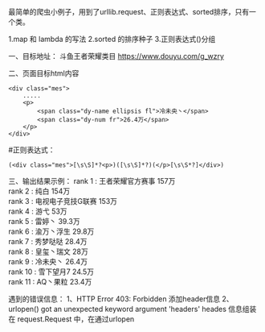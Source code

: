 最简单的爬虫小例子，用到了urllib.request、正则表达式、sorted排序，只有一个类。

1.map 和 lambda 的写法
2.sorted 的排序种子
3.正则表达式()分组


一、目标地址：
斗鱼王者荣耀类目
https://www.douyu.com/g_wzry

二、页面目标html内容

```
<div class="mes">
    .....
    <p>
        <span class="dy-name ellipsis fl">冷未央丶</span>
        <span class="dy-num fr">26.4万</span>
    </p>
</div>
```


#正则表达式：

`(<div class="mes">[\s\S]*?<p>)([\s\S]*?)(</p>[\s\S*?]</div>)`

三、输出结果示例：
rank 1 : 王者荣耀官方赛事   157万  
rank 2 : 纯白   154万  
rank 3 : 电视电子竞技G联赛   153万  
rank 4 : 游弋   53万  
rank 5 : 雷婷丶   39.3万  
rank 6 : 渝万丶浮生   29.8万  
rank 7 : 秀梦哒哒   28.4万  
rank 8 : 皇玺丶瑞文   28万  
rank 9 : 冷未央丶   26.4万  
rank 10 : 雪下望月7   24.5万  
rank 11 : AQ丶果粒   23.4万  


遇到的错误信息：
1、HTTP Error 403: Forbidden
    添加header信息
2、urlopen() got an unexpected keyword argument 'headers'
   heades 信息组装在 request.Request 中，在通过urlopen 
